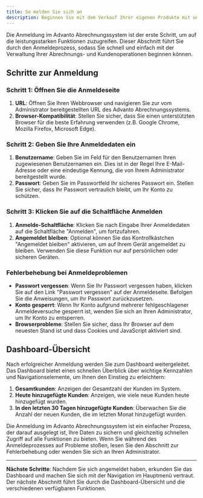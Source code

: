 ```yaml
---
title: So melden Sie sich an
description: Beginnen Sie mit dem Verkauf Ihrer eigenen Produkte mit unserem hochmodernen Abrechnungssystem.
---
```


Die Anmeldung im Advanto Abrechnungssystem ist der erste Schritt, um auf die leistungsstarken Funktionen zuzugreifen. Dieser Abschnitt führt Sie durch den Anmeldeprozess, sodass Sie schnell und einfach mit der Verwaltung Ihrer Abrechnungs- und Kundenoperationen beginnen können.

## Schritte zur Anmeldung

### Schritt 1: Öffnen Sie die Anmeldeseite

1. **URL**: Öffnen Sie Ihren Webbrowser und navigieren Sie zur vom Administrator bereitgestellten URL des Advanto Abrechnungssystems.
2. **Browser-Kompatibilität**: Stellen Sie sicher, dass Sie einen unterstützten Browser für die beste Erfahrung verwenden (z.B. Google Chrome, Mozilla Firefox, Microsoft Edge).

### Schritt 2: Geben Sie Ihre Anmeldedaten ein

1. **Benutzername**: Geben Sie im Feld für den Benutzernamen Ihren zugewiesenen Benutzernamen ein. Dies ist in der Regel Ihre E-Mail-Adresse oder eine eindeutige Kennung, die von Ihrem Administrator bereitgestellt wurde.
2. **Passwort**: Geben Sie im Passwortfeld Ihr sicheres Passwort ein. Stellen Sie sicher, dass Ihr Passwort vertraulich bleibt, um Ihr Konto zu schützen.

### Schritt 3: Klicken Sie auf die Schaltfläche Anmelden

1. **Anmelde-Schaltfläche**: Klicken Sie nach Eingabe Ihrer Anmeldedaten auf die Schaltfläche "Anmelden", um fortzufahren.
2. **Angemeldet bleiben**: Optional können Sie das Kontrollkästchen "Angemeldet bleiben" aktivieren, um auf Ihrem Gerät angemeldet zu bleiben. Verwenden Sie diese Funktion nur auf persönlichen oder sicheren Geräten.

### Fehlerbehebung bei Anmeldeproblemen

- **Passwort vergessen**: Wenn Sie Ihr Passwort vergessen haben, klicken Sie auf den Link "Passwort vergessen" auf der Anmeldeseite. Befolgen Sie die Anweisungen, um Ihr Passwort zurückzusetzen.
- **Konto gesperrt**: Wenn Ihr Konto aufgrund mehrerer fehlgeschlagener Anmeldeversuche gesperrt ist, wenden Sie sich an Ihren Administrator, um Ihr Konto zu entsperren.
- **Browserprobleme**: Stellen Sie sicher, dass Ihr Browser auf dem neuesten Stand ist und dass Cookies und JavaScript aktiviert sind.

## Dashboard-Übersicht

Nach erfolgreicher Anmeldung werden Sie zum Dashboard weitergeleitet. Das Dashboard bietet einen schnellen Überblick über wichtige Kennzahlen und Navigationselemente, um Ihnen den Einstieg zu erleichtern:

1. **Gesamtkunden**: Anzeigen der Gesamtzahl der Kunden im System.
2. **Heute hinzugefügte Kunden**: Anzeigen, wie viele neue Kunden heute hinzugefügt wurden.
3. **In den letzten 30 Tagen hinzugefügte Kunden**: Überwachen Sie die Anzahl der neuen Kunden, die im letzten Monat hinzugefügt wurden.

Die Anmeldung im Advanto Abrechnungssystem ist ein einfacher Prozess, der darauf ausgelegt ist, Ihre Daten zu sichern und gleichzeitig schnellen Zugriff auf alle Funktionen zu bieten. Wenn Sie während des Anmeldeprozesses auf Probleme stoßen, lesen Sie den Abschnitt zur Fehlerbehebung oder wenden Sie sich an Ihren Administrator.

---

**Nächste Schritte**: Nachdem Sie sich angemeldet haben, erkunden Sie das Dashboard und machen Sie sich mit der Navigation im Hauptmenü vertraut. Der nächste Abschnitt führt Sie durch die Dashboard-Übersicht und die verschiedenen verfügbaren Funktionen.